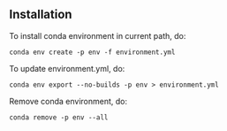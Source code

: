 ## Installation

To install conda environment in current path, do:

```conda env create -p env -f environment.yml```

To update environment.yml, do:

```conda env export --no-builds -p env > environment.yml```

Remove conda environment, do:

`conda remove -p env --all`
